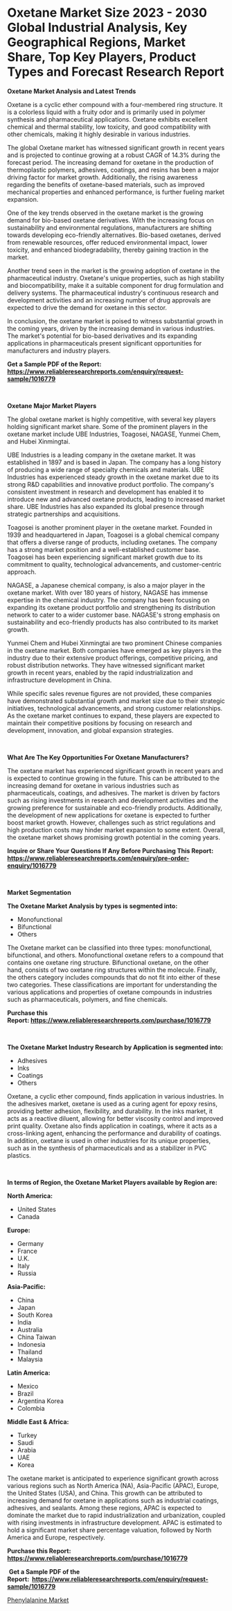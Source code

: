 <p><h1>Oxetane Market Size 2023 - 2030 Global Industrial Analysis, Key Geographical Regions, Market Share, Top Key Players, Product Types and Forecast Research Report</h1></p><p><strong>Oxetane Market Analysis and Latest Trends</strong></p>
<p><p>Oxetane is a cyclic ether compound with a four-membered ring structure. It is a colorless liquid with a fruity odor and is primarily used in polymer synthesis and pharmaceutical applications. Oxetane exhibits excellent chemical and thermal stability, low toxicity, and good compatibility with other chemicals, making it highly desirable in various industries.</p><p>The global Oxetane market has witnessed significant growth in recent years and is projected to continue growing at a robust CAGR of 14.3% during the forecast period. The increasing demand for oxetane in the production of thermoplastic polymers, adhesives, coatings, and resins has been a major driving factor for market growth. Additionally, the rising awareness regarding the benefits of oxetane-based materials, such as improved mechanical properties and enhanced performance, is further fueling market expansion.</p><p>One of the key trends observed in the oxetane market is the growing demand for bio-based oxetane derivatives. With the increasing focus on sustainability and environmental regulations, manufacturers are shifting towards developing eco-friendly alternatives. Bio-based oxetanes, derived from renewable resources, offer reduced environmental impact, lower toxicity, and enhanced biodegradability, thereby gaining traction in the market.</p><p>Another trend seen in the market is the growing adoption of oxetane in the pharmaceutical industry. Oxetane's unique properties, such as high stability and biocompatibility, make it a suitable component for drug formulation and delivery systems. The pharmaceutical industry's continuous research and development activities and an increasing number of drug approvals are expected to drive the demand for oxetane in this sector.</p><p>In conclusion, the oxetane market is poised to witness substantial growth in the coming years, driven by the increasing demand in various industries. The market's potential for bio-based derivatives and its expanding applications in pharmaceuticals present significant opportunities for manufacturers and industry players.</p></p>
<p><strong>Get a Sample PDF of the Report:&nbsp; <a href="https://www.reliableresearchreports.com/enquiry/request-sample/1016779">https://www.reliableresearchreports.com/enquiry/request-sample/1016779</a></strong></p>
<p>&nbsp;</p>
<p><strong>Oxetane Major Market Players</strong></p>
<p><p>The global oxetane market is highly competitive, with several key players holding significant market share. Some of the prominent players in the oxetane market include UBE Industries, Toagosei, NAGASE, Yunmei Chem, and Hubei Xinmingtai.</p><p>UBE Industries is a leading company in the oxetane market. It was established in 1897 and is based in Japan. The company has a long history of producing a wide range of specialty chemicals and materials. UBE Industries has experienced steady growth in the oxetane market due to its strong R&D capabilities and innovative product portfolio. The company's consistent investment in research and development has enabled it to introduce new and advanced oxetane products, leading to increased market share. UBE Industries has also expanded its global presence through strategic partnerships and acquisitions.</p><p>Toagosei is another prominent player in the oxetane market. Founded in 1939 and headquartered in Japan, Toagosei is a global chemical company that offers a diverse range of products, including oxetanes. The company has a strong market position and a well-established customer base. Toagosei has been experiencing significant market growth due to its commitment to quality, technological advancements, and customer-centric approach.</p><p>NAGASE, a Japanese chemical company, is also a major player in the oxetane market. With over 180 years of history, NAGASE has immense expertise in the chemical industry. The company has been focusing on expanding its oxetane product portfolio and strengthening its distribution network to cater to a wider customer base. NAGASE's strong emphasis on sustainability and eco-friendly products has also contributed to its market growth.</p><p>Yunmei Chem and Hubei Xinmingtai are two prominent Chinese companies in the oxetane market. Both companies have emerged as key players in the industry due to their extensive product offerings, competitive pricing, and robust distribution networks. They have witnessed significant market growth in recent years, enabled by the rapid industrialization and infrastructure development in China.</p><p>While specific sales revenue figures are not provided, these companies have demonstrated substantial growth and market size due to their strategic initiatives, technological advancements, and strong customer relationships. As the oxetane market continues to expand, these players are expected to maintain their competitive positions by focusing on research and development, innovation, and global expansion strategies.</p></p>
<p>&nbsp;</p>
<p><strong>What Are The Key Opportunities For Oxetane Manufacturers?</strong></p>
<p><p>The oxetane market has experienced significant growth in recent years and is expected to continue growing in the future. This can be attributed to the increasing demand for oxetane in various industries such as pharmaceuticals, coatings, and adhesives. The market is driven by factors such as rising investments in research and development activities and the growing preference for sustainable and eco-friendly products. Additionally, the development of new applications for oxetane is expected to further boost market growth. However, challenges such as strict regulations and high production costs may hinder market expansion to some extent. Overall, the oxetane market shows promising growth potential in the coming years.</p></p>
<p><strong>Inquire or Share Your Questions If Any Before Purchasing This Report: <a href="https://www.reliableresearchreports.com/enquiry/pre-order-enquiry/1016779">https://www.reliableresearchreports.com/enquiry/pre-order-enquiry/1016779</a></strong></p>
<p>&nbsp;</p>
<p><strong>Market Segmentation</strong></p>
<p><strong>The Oxetane Market Analysis by types is segmented into:</strong></p>
<p><ul><li>Monofunctional</li><li>Bifunctional</li><li>Others</li></ul></p>
<p><p>The Oxetane market can be classified into three types: monofunctional, bifunctional, and others. Monofunctional oxetane refers to a compound that contains one oxetane ring structure. Bifunctional oxetane, on the other hand, consists of two oxetane ring structures within the molecule. Finally, the others category includes compounds that do not fit into either of these two categories. These classifications are important for understanding the various applications and properties of oxetane compounds in industries such as pharmaceuticals, polymers, and fine chemicals.</p></p>
<p><strong>Purchase this Report:&nbsp;<a href="https://www.reliableresearchreports.com/purchase/1016779">https://www.reliableresearchreports.com/purchase/1016779</a></strong></p>
<p>&nbsp;</p>
<p><strong>The Oxetane Market Industry Research by Application is segmented into:</strong></p>
<p><ul><li>Adhesives</li><li>Inks</li><li>Coatings</li><li>Others</li></ul></p>
<p><p>Oxetane, a cyclic ether compound, finds application in various industries. In the adhesives market, oxetane is used as a curing agent for epoxy resins, providing better adhesion, flexibility, and durability. In the inks market, it acts as a reactive diluent, allowing for better viscosity control and improved print quality. Oxetane also finds application in coatings, where it acts as a cross-linking agent, enhancing the performance and durability of coatings. In addition, oxetane is used in other industries for its unique properties, such as in the synthesis of pharmaceuticals and as a stabilizer in PVC plastics.</p></p>
<p>&nbsp;</p>
<p><strong>In terms of Region, the Oxetane Market Players available by Region are:</strong></p>
<p>
    <p> <strong> North America: </strong>
        <ul>
            <li>United States</li>
            <li>Canada</li>
        </ul>
        </p> 
    <p> <strong> Europe: </strong>
        <ul>
            <li>Germany</li>
            <li>France</li>
            <li>U.K.</li>
            <li>Italy</li>
            <li>Russia</li>
        </ul>
        </p> 
    <p> <strong> Asia-Pacific: </strong>
        <ul>
            <li>China</li>
            <li>Japan</li>
            <li>South Korea</li>
            <li>India</li>
            <li>Australia</li>
            <li>China Taiwan</li>
            <li>Indonesia</li>
            <li>Thailand</li>
            <li>Malaysia</li>
        </ul>
        </p> 
    <p> <strong> Latin America: </strong>
        <ul>
            <li>Mexico</li>
            <li>Brazil</li>
            <li>Argentina Korea</li>
            <li>Colombia</li>
        </ul>
        </p> 
    <p> <strong> Middle East & Africa: </strong>
        <ul>
            <li>Turkey</li>
            <li>Saudi</li>
            <li>Arabia</li>
            <li>UAE</li>
            <li>Korea</li>
        </ul>
    </p>
    </p>
<p><p>The oxetane market is anticipated to experience significant growth across various regions such as North America (NA), Asia-Pacific (APAC), Europe, the United States (USA), and China. This growth can be attributed to increasing demand for oxetane in applications such as industrial coatings, adhesives, and sealants. Among these regions, APAC is expected to dominate the market due to rapid industrialization and urbanization, coupled with rising investments in infrastructure development. APAC is estimated to hold a significant market share percentage valuation, followed by North America and Europe, respectively.</p></p>
<p><strong>Purchase this Report: <a href="https://www.reliableresearchreports.com/purchase/1016779">https://www.reliableresearchreports.com/purchase/1016779</a></strong></p>
<p>&nbsp;<strong>Get a Sample PDF of the Report:&nbsp;&nbsp;<a href="https://www.reliableresearchreports.com/enquiry/request-sample/1016779">https://www.reliableresearchreports.com/enquiry/request-sample/1016779</a></strong></p>
<p><strong></strong></p>
<p><p><a href="https://github.com/amonskiyk/Market-Research-Report-List-1/blob/main/phenylalanine-market.md">Phenylalanine Market</a></p></p>